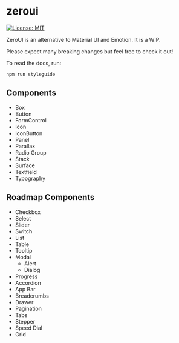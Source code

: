# zeroui

[![License: MIT](https://img.shields.io/badge/License-MIT-yellow.svg)](https://opensource.org/licenses/MIT)

ZeroUI is an alternative to Material UI and Emotion. It is a WIP.

Please expect many breaking changes but feel free to check it out!

To read the docs, run:

```shell
npm run styleguide
```

## Components

- Box
- Button
- FormControl
- Icon
- IconButton
- Panel
- Parallax
- Radio Group
- Stack
- Surface
- Textfield
- Typography

## Roadmap Components

- Checkbox
- Select
- Slider
- Switch
- List
- Table
- Tooltip
- Modal
  - Alert
  - Dialog
- Progress
- Accordion
- App Bar
- Breadcrumbs
- Drawer
- Pagination
- Tabs
- Stepper
- Speed Dial
- Grid
